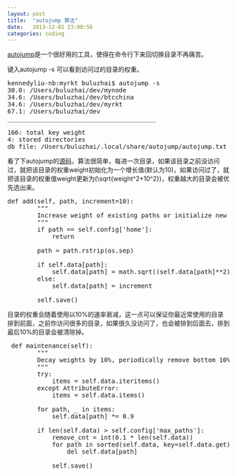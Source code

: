 ```yaml
---
layout: post
title:  "autojump 算法"
date:   2013-12-02 23:00:56
categories: coding
---
```

<a href="https://github.com/joelthelion/autojump" target='_blank'>autojump</a>是一个很好用的工具，使得在命令行下来回切换目录不再痛苦。

键入autojump -s 可以看到访问过的目录的权重。
<pre class="font:consolas lang:sh decode:true " >kennedyliu-nb:myrkt buluzhai$ autojump -s
30.0: /Users/buluzhai/dev/mynode
34.6: /Users/buluzhai/dev/btcchina
34.6: /Users/buluzhai/dev/myrkt
67.1: /Users/buluzhai/dev
________________________________________

166: total key weight
4: stored directories
db file: /Users/buluzhai/.local/share/autojump/autojump.txt</pre> 

看了下autojump的<a href="https://github.com/joelthelion/autojump/blob/master/bin/autojump" target='_blank'>源码</a>，算法很简单，每进一次目录，如果该目录之前没访问过，就把该目录的权重weight初始化为一个增长值(默认为10)，如果访问过了，就把该目录的权重值weight更新为\(\sqrt{weight^2+10^2}\)，权重越大的目录会被优先选出来。
 
<pre class="lang:python decode:true " >def add(self, path, increment=10):
        """
        Increase weight of existing paths or initialize new ones to 10.
        """
        if path == self.config['home']:
            return

        path = path.rstrip(os.sep)

        if self.data[path]:
            self.data[path] = math.sqrt((self.data[path]**2) + (increment**2))
        else:
            self.data[path] = increment

        self.save()</pre> 




目录的权重会随着使用以10%的速率衰减，这一点可以保证你最近常使用的目录排到前面，之前你访问很多的目录，如果很久没访问了，也会被排到后面去，排到最后10%的目录会被清除掉。
 
<pre class="lang:python decode:true " > def maintenance(self):
        """
        Decay weights by 10%, periodically remove bottom 10% entries.
        """
        try:
            items = self.data.iteritems()
        except AttributeError:
            items = self.data.items()

        for path, _ in items:
            self.data[path] *= 0.9

        if len(self.data) &gt; self.config['max_paths']:
            remove_cnt = int(0.1 * len(self.data))
            for path in sorted(self.data, key=self.data.get)[:remove_cnt]:
                del self.data[path]

            self.save()
</pre> 
